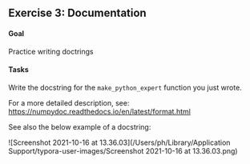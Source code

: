 ## Exercise 3: Documentation

#### Goal

Practice writing doctrings



#### Tasks

Write the docstring for the `make_python_expert` function you just wrote. 

For a more detailed description, see: https://numpydoc.readthedocs.io/en/latest/format.html

See also the below example of a docstring:

![Screenshot 2021-10-16 at 13.36.03](/Users/ph/Library/Application Support/typora-user-images/Screenshot 2021-10-16 at 13.36.03.png)



